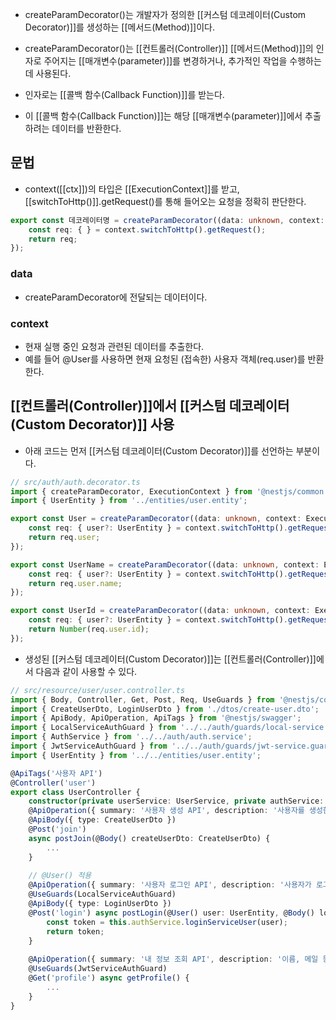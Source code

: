 - createParamDecorator()는 개발자가 정의한 [[커스텀 데코레이터(Custom Decorator)]]를 생성하는 [[메서드(Method)]]이다. 

- createParamDecorator()는 [[컨트롤러(Controller)]] [[메서드(Method)]]의 인자로 주어지는 [[매개변수(parameter)]]를 변경하거나, 추가적인 작업을 수행하는 데 사용된다.

- 인자로는 [[콜백 함수(Callback Function)]]를 받는다.
- 이 [[콜백 함수(Callback Function)]]는 해당 [[매개변수(parameter)]]에서 추출하려는 데이터를 반환한다.
 ​

## 문법

- context([[ctx]])의 타입은 [[ExecutionContext]]를 받고, [[switchToHttp()]].getRequest()를 통해 들어오는 요청을 정확히 판단한다.

```ts
export const 데코레이터명 = createParamDecorator((data: unknown, context: ExecutionContext) => {
	const req: { } = context.switchToHttp().getRequest(); 
	return req; 
});
```

### data 

- createParamDecorator에 전달되는 데이터이다.
### context 

- 현재 실행 중인 요청과 관련된 데이터를 추출한다.
- 예를 들어 @User를 사용하면 현재 요청된 (접속한) 사용자 객체(req.user)를 반환한다.


## [[컨트롤러(Controller)]]에서 [[커스텀 데코레이터(Custom Decorator)]] 사용

- 아래 코드는 먼저 [[커스텀 데코레이터(Custom Decorator)]]를 선언하는 부분이다.

```ts
// src/auth/auth.decorator.ts 
import { createParamDecorator, ExecutionContext } from '@nestjs/common';
import { UserEntity } from '../entities/user.entity';

export const User = createParamDecorator((data: unknown, context: ExecutionContext) => {
	const req: { user?: UserEntity } = context.switchToHttp().getRequest();
	return req.user;
});

export const UserName = createParamDecorator((data: unknown, context: ExecutionContext) => {
	const req: { user?: UserEntity } = context.switchToHttp().getRequest();
	return req.user.name;
});

export const UserId = createParamDecorator((data: unknown, context: ExecutionContext) => {
	const req: { user?: UserEntity } = context.switchToHttp().getRequest();
	return Number(req.user.id);
});
```

- 생성된 [[커스텀 데코레이터(Custom Decorator)]]는 [[컨트롤러(Controller)]]에서 다음과 같이 사용할 수 있다.

```ts
// src/resource/user/user.controller.ts 
import { Body, Controller, Get, Post, Req, UseGuards } from '@nestjs/common'; import { UserService } from './user.service'; 
import { CreateUserDto, LoginUserDto } from './dtos/create-user.dto';
import { ApiBody, ApiOperation, ApiTags } from '@nestjs/swagger'; 
import { LocalServiceAuthGuard } from '../../auth/guards/local-service.guard';
import { AuthService } from '../../auth/auth.service'; 
import { JwtServiceAuthGuard } from '../../auth/guards/jwt-service.guard'; import { User } from '../../auth/auth.decorator'; 
import { UserEntity } from '../../entities/user.entity'; 

@ApiTags('사용자 API') 
@Controller('user') 
export class UserController { 
	constructor(private userService: UserService, private authService: AuthService) {} 
	@ApiOperation({ summary: '사용자 생성 API', description: '사용자를 생성한다.' })
	@ApiBody({ type: CreateUserDto })
	@Post('join') 
	async postJoin(@Body() createUserDto: CreateUserDto) {
		...
	} 
	
	// @User() 적용 
	@ApiOperation({ summary: '사용자 로그인 API', description: '사용자가 로그인을 한다.' }) 
	@UseGuards(LocalServiceAuthGuard)
	@ApiBody({ type: LoginUserDto })
	@Post('login') async postLogin(@User() user: UserEntity, @Body() loginUserDto: LoginUserDto) { 
		const token = this.authService.loginServiceUser(user); 
		return token; 
	}
	
	@ApiOperation({ summary: '내 정보 조회 API', description: '이름, 메일 등을 조회한다.' })
	@UseGuards(JwtServiceAuthGuard) 
	@Get('profile') async getProfile() {
		...
	} 
}

```
